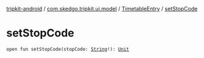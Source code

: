 [tripkit-android](../../index.md) / [com.skedgo.tripkit.ui.model](../index.md) / [TimetableEntry](index.md) / [setStopCode](./set-stop-code.md)

# setStopCode

`open fun setStopCode(stopCode: `[`String`](https://kotlinlang.org/api/latest/jvm/stdlib/kotlin/-string/index.html)`!): `[`Unit`](https://kotlinlang.org/api/latest/jvm/stdlib/kotlin/-unit/index.html)